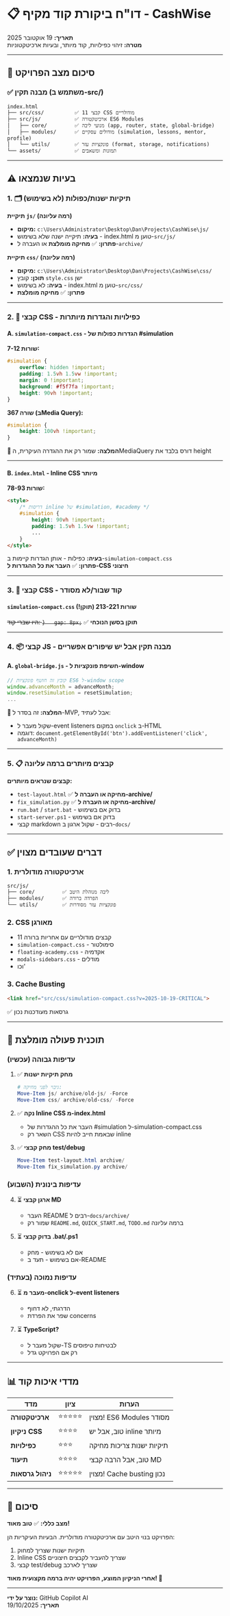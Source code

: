 # 📋 דו"ח ביקורת קוד מקיף - CashWise
**תאריך:** 19 אוקטובר 2025  
**מטרה:** זיהוי כפילויות, קוד מיותר, ובעיות ארכיטקטוניות

---

## 🎯 סיכום מצב הפרויקט

### ✅ מבנה תקין (משתמש ב-src/)
```
index.html
├── src/css/          ✅ 11 קבצי CSS מודולריים
├── src/js/           ✅ ארכיטקטורה ES6 Modules
│   ├── core/         ✅ מנועי ליבה (app, router, state, global-bridge)
│   ├── modules/      ✅ מודולים עסקיים (simulation, lessons, mentor, profile)
│   └── utils/        ✅ פונקציות עזר (format, storage, notifications)
└── assets/           ✅ תמונות ומשאבים
```

---

## ⚠️ בעיות שנמצאו

### 1. 🗂️ תיקיות ישנות/כפולות (לא בשימוש)

**תיקיית `js/` (רמה עליונה)**
- **מיקום:** `c:\Users\Administrator\Desktop\Dan\Projects\CashWise\js/`
- **בעיה:** תיקייה ישנה שלא בשימוש - index.html טוען מ-`src/js/`
- **פתרון:** ✅ **מחיקה מומלצת** או העברה ל-`archive/`

**תיקיית `css/` (רמה עליונה)**
- **מיקום:** `c:\Users\Administrator\Desktop\Dan\Projects\CashWise\css/`
- **תוכן:** קובץ `style.css` ישן
- **בעיה:** לא בשימוש - index.html טוען מ-`src/css/`
- **פתרון:** ✅ **מחיקה מומלצת**

---

### 2. 📄 קבצי CSS - כפילויות והגדרות מיותרות

#### A. `simulation-compact.css` - הגדרות כפולות של #simulation

**שורות 7-12:**
```css
#simulation {
    overflow: hidden !important;
    padding: 1.5vh 1.5vw !important;
    margin: 0 !important;
    background: #f5f7fa !important;
    height: 90vh !important;
}
```

**שורה 367 (בMedia Query):**
```css
#simulation {
    height: 100vh !important;
}
```

**📌 המלצה:** שמור רק את ההגדרה העיקרית, הMediaQuery דורס בלבד את height

---

#### B. `index.html` - Inline CSS מיותר

**שורות 78-93:**
```html
<style>
    /* דריסות inline של #simulation, #academy */
    #simulation {
        height: 90vh !important;
        padding: 1.5vh 1.5vw !important;
        ...
    }
</style>
```

**בעיה:** כפילות - אותן הגדרות קיימות ב-`simulation-compact.css`  
**פתרון:** ✅ **העבר את כל ההגדרות ל-CSS חיצוני**

---

### 3. 🔧 קבצי CSS - קוד שבור/לא מסודר

#### `simulation-compact.css` שורות 213-221 (תוקן!)
~~היו שברי קוד: `}   gap: 8px;`~~ ✅ **תוקן בסשן הנוכחי**

---

### 4. 📦 קבצי JS - מבנה תקין אבל יש שיפורים אפשריים

#### A. `global-bridge.js` - חשיפת פונקציות ל-window
```javascript
// קובץ זה חושף פונקציות ES6 ל-window scope
window.advanceMonth = advanceMonth;
window.resetSimulation = resetSimulation;
...
```

**📌 המלצה:** זה בסדר ל-MVP, אבל לעתיד:
- שקול מעבר ל-event listeners במקום `onclick` ב-HTML
- דוגמה: `document.getElementById('btn').addEventListener('click', advanceMonth)`

---

### 5. 📋 קבצים מיותרים ברמה עליונה

**קבצים שנראים מיותרים:**
- `test-layout.html` ✅ **מחיקה או העברה ל-archive/**
- `fix_simulation.py` ✅ **מחיקה או העברה ל-archive/**
- `run.bat` / `start.bat` - בדוק אם בשימוש
- `start-server.ps1` - בדוק אם בשימוש
- קבצי markdown רבים - שקול ארגון ב-`docs/`

---

## ✅ דברים שעובדים מצוין

### 1. **ארכיטקטורה מודולרית**
```
src/js/
├── core/         ✅ ליבה מנוהלת היטב
├── modules/      ✅ הפרדה ברורה
└── utils/        ✅ פונקציות עזר מסודרות
```

### 2. **CSS מאורגן**
- 11 קבצים מודולריים עם אחריות ברורה
- `simulation-compact.css` - סימולטור
- `floating-academy.css` - אקדמיה
- `modals-sidebars.css` - מודלים
- וכו'

### 3. **Cache Busting**
```html
<link href="src/css/simulation-compact.css?v=2025-10-19-CRITICAL">
```
✅ גרסאות מעודכנות נכון

---

## 🎯 תוכנית פעולה מומלצת

### עדיפות גבוהה (עכשיו)

1. ✅ **מחק תיקיות ישנות**
   ```powershell
   # גיבוי לפני מחיקה:
   Move-Item js/ archive/old-js/ -Force
   Move-Item css/ archive/old-css/ -Force
   ```

2. ✅ **נקה Inline CSS מ-index.html**
   - העבר את כל ההגדרות של #simulation ל-simulation-compact.css
   - השאר רק CSS שבאמת חייב להיות inline

3. ✅ **מחק קבצי test/debug**
   ```powershell
   Move-Item test-layout.html archive/
   Move-Item fix_simulation.py archive/
   ```

### עדיפות בינונית (השבוע)

4. ⏳ **ארגן קבצי MD**
   - העבר README רבים ל-`docs/archive/`
   - שמור רק `README.md`, `QUICK_START.md`, `TODO.md` ברמה עליונה

5. ⏳ **בדוק קבצי .bat/.ps1**
   - אם לא בשימוש - מחק
   - אם בשימוש - תעד ב-README

### עדיפות נמוכה (בעתיד)

6. ⏳ **מעבר מ-onclick ל-event listeners**
   - הדרגתי, לא דחוף
   - שפר את הפרדת concerns

7. ⏳ **TypeScript?**
   - שקול מעבר ל-TS לבטיחות טיפוסים
   - רק אם הפרויקט גדל

---

## 📊 מדדי איכות קוד

| מדד | ציון | הערות |
|-----|------|-------|
| **ארכיטקטורה** | ⭐⭐⭐⭐⭐ | מצוין! ES6 Modules מסודר |
| **ניקיון CSS** | ⭐⭐⭐⭐ | טוב, אבל יש inline מיותר |
| **כפילויות** | ⭐⭐⭐ | תיקיות ישנות צריכות מחיקה |
| **תיעוד** | ⭐⭐⭐⭐ | טוב, אבל הרבה קבצי MD |
| **ניהול גרסאות** | ⭐⭐⭐⭐⭐ | מצוין! Cache busting נכון |

---

## 🎯 סיכום

**מצב כללי:** ✅ **טוב מאוד!**

הפרויקט בנוי היטב עם ארכיטקטורה מודולרית. הבעיות העיקריות הן:
1. תיקיות ישנות שצריך למחוק
2. Inline CSS שצריך להעביר לקבצים חיצוניים
3. קבצי test/debug שצריך לארכב

**אחרי הניקיון המוצע, הפרויקט יהיה ברמה מקצועית מאוד! 🚀**

---

**נוצר על ידי:** GitHub Copilot AI  
**תאריך:** 19/10/2025
